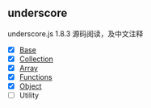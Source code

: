 ## underscore

underscore.js 1.8.3 源码阅读，及中文注释

- [x] [Base](./src/base.js)
- [x] [Collection](./src/collection.js)
- [x] [Array](./src/array.js)
- [x] [Functions](./src/functions.js)
- [x] [Object](./src/object.js)
- [ ] Utility